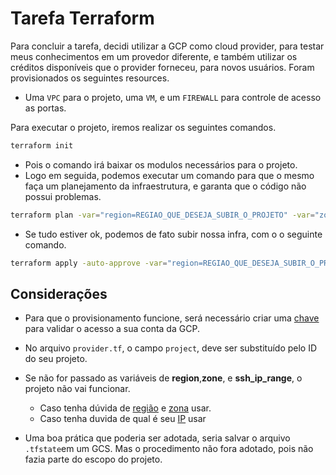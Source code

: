 # Tarefa Terraform

Para concluir a tarefa, decidi utilizar a GCP como cloud provider, para testar meus conhecimentos em um provedor diferente, e também utilizar os créditos disponíveis que o provider forneceu, para novos usuários. Foram provisionados os seguintes resources.

* Uma `VPC` para o projeto, uma `VM`, e um `FIREWALL` para controle de acesso as portas.

Para executar o projeto, iremos realizar os seguintes comandos.

```bash
terraform init
```

* Pois o comando irá baixar os modulos necessários para o projeto.
* Logo em seguida, podemos executar um comando para que o mesmo faça um planejamento da infraestrutura, e garanta que o código não possui problemas.

```bash
terraform plan -var="region=REGIAO_QUE_DESEJA_SUBIR_O_PROJETO" -var="zone=ZONA_QUE_DESEJA_SUBIR_O_PROJETO" -var="ssh_ip_range=IP_PUBLICO_PARA CONEXÂO_VIA_SSH"
```
* Se tudo estiver ok, podemos de fato subir nossa infra, com o o seguinte comando.

```bash
terraform apply -auto-approve -var="region=REGIAO_QUE_DESEJA_SUBIR_O_PROJETO" -var="zone=ZONA_QUE_DESEJA_SUBIR_O_PROJETO" -var="ssh_ip_range=IP_PUBLICO_PARA CONEXÂO_VIA_SSH"
```

## Considerações

* Para que o provisionamento funcione, será necessário criar uma [chave](https://console.cloud.google.com/projectselector2/iam-admin/serviceaccounts?supportedpurview=project) para validar o acesso a sua conta da GCP.

* No arquivo `provider.tf`, o campo `project`, deve ser substituído pelo ID do seu projeto.

* Se não for passado as variáveis de **region**,**zone**, e **ssh_ip_range**, o projeto não vai funcionar.
    - Caso tenha dúvida de [região](https://cloud.google.com/compute/docs/regions-zones?hl=pt-br) e [zona](https://cloud.google.com/compute/docs/regions-zones?hl=pt-br) usar.
    - Caso tenha duvida de qual é seu [IP](https://meuip.io/) usar

* Uma boa prática que poderia ser adotada, seria salvar o arquivo `.tfstate`em um GCS. Mas o procedimento não fora adotado, pois não fazia parte do escopo do projeto.
